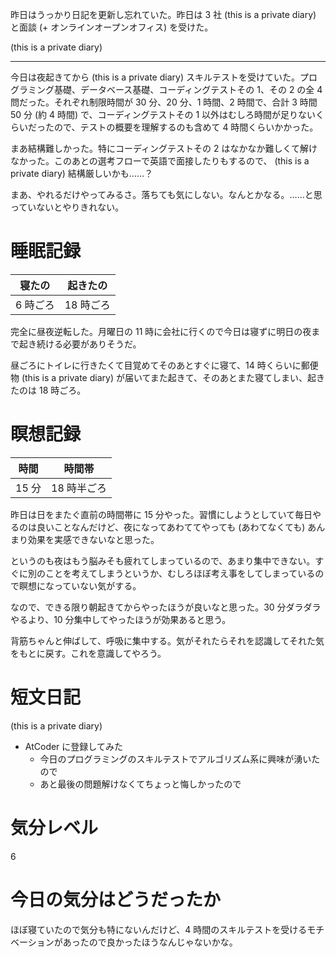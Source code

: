 昨日はうっかり日記を更新し忘れていた。昨日は 3 社 (this is a private diary) と面談 (+ オンラインオープンオフィス) を受けた。

 (this is a private diary) 

---

今日は夜起きてから (this is a private diary) スキルテストを受けていた。プログラミング基礎、データベース基礎、コーディングテストその 1、その 2 の全 4 問だった。それぞれ制限時間が 30 分、20 分、1 時間、2 時間で、合計 3 時間 50 分 (約 4 時間) で、コーディングテストその 1 以外はむしろ時間が足りないくらいだったので、テストの概要を理解するのも含めて 4 時間くらいかかった。

まあ結構難しかった。特にコーディングテストその 2 はなかなか難しくて解けなかった。このあとの選考フローで英語で面接したりもするので、 (this is a private diary) 結構厳しいかも……？

まあ、やれるだけやってみるさ。落ちても気にしない。なんとかなる。……と思っていないとやりきれない。



# 睡眠記録
| 寝たの | 起きたの |
|---|---|
| 6 時ごろ | 18 時ごろ |

完全に昼夜逆転した。月曜日の 11 時に会社に行くので今日は寝ずに明日の夜まで起き続ける必要がありそうだ。

昼ごろにトイレに行きたくて目覚めてそのあとすぐに寝て、14 時くらいに郵便物 (this is a private diary) が届いてまた起きて、そのあとまた寝てしまい、起きたのは 18 時ごろ。



# 瞑想記録
| 時間 | 時間帯 |
|---|---|
| 15 分 | 18 時半ごろ |

昨日は日をまたぐ直前の時間帯に 15 分やった。習慣にしようとしていて毎日やるのは良いことなんだけど、夜になってあわててやっても (あわてなくても) あんまり効果を実感できないなと思った。

というのも夜はもう脳みそも疲れてしまっているので、あまり集中できない。すぐに別のことを考えてしまうというか、むしろほぼ考え事をしてしまっているので瞑想になっていない気がする。

なので、できる限り朝起きてからやったほうが良いなと思った。30 分ダラダラやるより、10 分集中してやったほうが効果あると思う。

背筋ちゃんと伸ばして、呼吸に集中する。気がそれたらそれを認識してそれた気をもとに戻す。これを意識してやろう。



# 短文日記
 (this is a private diary) 

- AtCoder に登録してみた
  - 今日のプログラミングのスキルテストでアルゴリズム系に興味が湧いたので
  - あと最後の問題解けなくてちょっと悔しかったので



# 気分レベル
6



# 今日の気分はどうだったか
ほぼ寝ていたので気分も特にないんだけど、4 時間のスキルテストを受けるモチベーションがあったので良かったほうなんじゃないかな。
